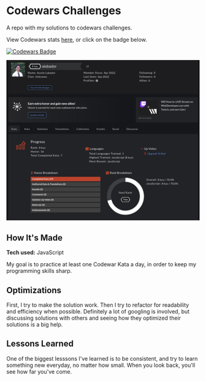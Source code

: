# Codewars Challenges

A repo with my solutions to codewars challenges. 

View Codewars stats [here](https://www.codewars.com/users/alabador), or click on the badge below.

[![Codewars Badge](https://www.codewars.com/users/alabador/badges/large)](https://www.codewars.com/users/alabador)

![Codewars Stats Image](./codewars-stats.png)

## How It's Made

**Tech used:** JavaScript

My goal is to practice at least one Codewar Kata a day, in order to keep my programming skills sharp. 

## Optimizations

First, I try to make the solution work. Then I try to refactor for readability and efficiency when possible. Definitely a lot of googling is involved, but discussing solutions with others and seeing how they optimized their solutions is a big help.

## Lessons Learned
One of the biggest lesssons I've learned is to be consistent, and try to learn something new everyday, no matter how small. When you look back, you'll see how far you've come. 